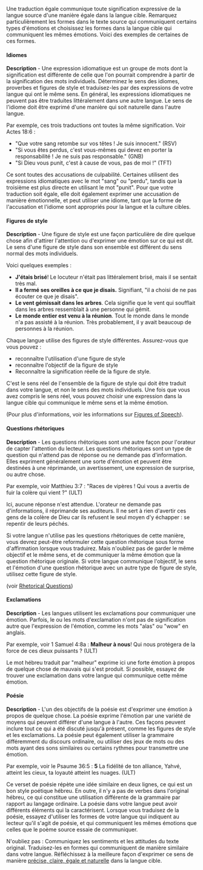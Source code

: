 Une traduction égale communique toute signification expressive de la langue source d'une manière égale dans la langue cible. Remarquez particulièrement les formes dans le texte source qui communiquent certains types d'émotions et choisissez les formes dans la langue cible qui communiquent les mêmes émotions. Voici des exemples de certaines de ces formes.

#### Idiomes

**Description** - Une expression idiomatique est un groupe de mots dont la signification est différente de celle que l'on pourrait comprendre à partir de la signification des mots individuels. Déterminez le sens des idiomes, proverbes et figures de style et traduisez-les par des expressions de votre langue qui ont le même sens. En général, les expressions idiomatiques ne peuvent pas être traduites littéralement dans une autre langue. Le sens de l'idiome doit être exprimé d'une manière qui soit naturelle dans l'autre langue.

Par exemple, ces trois traductions ont toutes la même signification. Voir Actes 18:6 :

* "Que votre sang retombe sur vos têtes ! Je suis innocent." (RSV)
* "Si vous êtes perdus, c'est vous-mêmes qui devez en porter la responsabilité ! Je ne suis pas responsable." (GNB)
* "Si Dieu vous punit, c'est à cause de vous, pas de moi !" (TFT)

Ce sont toutes des accusations de culpabilité. Certaines utilisent des expressions idiomatiques avec le mot "sang" ou "perdu", tandis que la troisième est plus directe en utilisant le mot "punit". Pour que votre traduction soit égale, elle doit également exprimer une accusation de manière émotionnelle, et peut utiliser une idiome, tant que la forme de l'accusation et l'idiome sont appropriés pour la langue et la culture cibles.

#### Figures de style

**Description** - Une figure de style est une façon particulière de dire quelque chose afin d'attirer l'attention ou d'exprimer une émotion sur ce qui est dit. Le sens d'une figure de style dans son ensemble est différent du sens normal des mots individuels.

Voici quelques exemples :

* **J'étais brisé**! Le locuteur n'était pas littéralement brisé, mais il se sentait très mal.
* **Il a fermé ses oreilles à ce que je disais.** Signifiant, "il a choisi de ne pas écouter ce que je disais".
* **Le vent gémissait dans les arbres**. Cela signifie que le vent qui soufflait dans les arbres ressemblait à une personne qui gémit.
* **Le monde entier est venu à la réunion**. Tout le monde dans le monde n'a pas assisté à la réunion. Très probablement, il y avait beaucoup de personnes à la réunion.

Chaque langue utilise des figures de style différentes. Assurez-vous que vous pouvez :

* reconnaître l'utilisation d'une figure de style
* reconnaître l'objectif de la figure de style
* Reconnaître la signification réelle de la figure de style.

C'est le sens réel de l'ensemble de la figure de style qui doit être traduit dans votre langue, et non le sens des mots individuels. Une fois que vous avez compris le sens réel, vous pouvez choisir une expression dans la langue cible qui communique le même sens et la même émotion.

(Pour plus d'informations, voir les informations sur [Figures of Speech](../figs-intro/01.md)).

#### Questions rhétoriques

**Description** - Les questions rhétoriques sont une autre façon pour l'orateur de capter l'attention du lecteur. Les questions rhétoriques sont un type de question qui n'attend pas de réponse ou ne demande pas d'information. Elles expriment généralement une sorte d'émotion et peuvent être destinées à une réprimande, un avertissement, une expression de surprise, ou autre chose.

Par exemple, voir Matthieu 3:7 : "Races de vipères ! Qui vous a avertis de fuir la colère qui vient ?" (ULT)

Ici, aucune réponse n'est attendue. L'orateur ne demande pas d'informations, il réprimande ses auditeurs. Il ne sert à rien d'avertir ces gens de la colère de Dieu car ils refusent le seul moyen d'y échapper : se repentir de leurs péchés.

Si votre langue n'utilise pas les questions rhétoriques de cette manière, vous devrez peut-être reformuler cette question rhétorique sous forme d'affirmation lorsque vous traduirez. Mais n'oubliez pas de garder le même objectif et le même sens, et de communiquer la même émotion que la question rhétorique originale. Si votre langue communique l'objectif, le sens et l'émotion d'une question rhétorique avec un autre type de figure de style, utilisez cette figure de style.

(voir [Rhetorical Questions](../figs-rquestion/01.md))

#### Exclamations

**Description** - Les langues utilisent les exclamations pour communiquer une émotion. Parfois, le ou les mots d'exclamation n'ont pas de signification autre que l'expression de l'émotion, comme les mots "alas" ou "wow" en anglais.

Par exemple, voir 1 Samuel 4:8a : **Malheur à nous**! Qui nous protégera de la force de ces dieux puissants ? (ULT)

Le mot hébreu traduit par "malheur" exprime ici une forte émotion à propos de quelque chose de mauvais qui s'est produit. Si possible, essayez de trouver une exclamation dans votre langue qui communique cette même émotion.

#### Poésie

**Description** - L'un des objectifs de la poésie est d'exprimer une émotion à propos de quelque chose. La poésie exprime l'émotion par une variété de moyens qui peuvent différer d'une langue à l'autre. Ces façons peuvent inclure tout ce qui a été discuté jusqu'à présent, comme les figures de style et les exclamations. La poésie peut également utiliser la grammaire différemment du discours ordinaire, ou utiliser des jeux de mots ou des mots ayant des sons similaires ou certains rythmes pour transmettre une émotion.

Par exemple, voir le Psaume 36:5 :  **5** La fidélité de ton alliance, Yahvé, atteint les cieux, ta loyauté atteint les nuages. (ULT)

Ce verset de poésie répète une idée similaire en deux lignes, ce qui est un bon style poétique hébreu. En outre, il n'y a pas de verbes dans l'original hébreu, ce qui constitue une utilisation différente de la grammaire par rapport au langage ordinaire. La poésie dans votre langue peut avoir différents éléments qui la caractérisent. Lorsque vous traduisez de la poésie, essayez d'utiliser les formes de votre langue qui indiquent au lecteur qu'il s'agit de poésie, et qui communiquent les mêmes émotions que celles que le poème source essaie de communiquer.

N'oubliez pas : Communiquez les sentiments et les attitudes du texte original. Traduisez-les en formes qui communiquent de manière similaire dans votre langue. Réfléchissez à la meilleure façon d'exprimer ce sens de manière <u>précise, claire, égale et naturelle</u> dans la langue cible.
